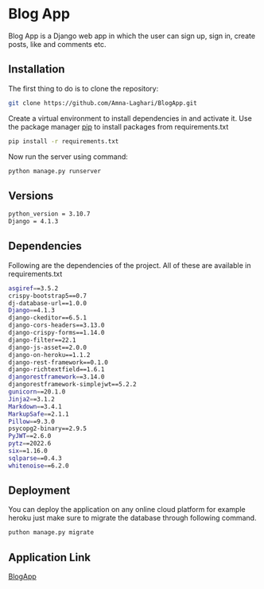 # Blog App

Blog App is a Django web app in which the user can sign up, sign in, create posts, like and comments etc.

## Installation
The first thing to do is to clone the repository:
```bash
git clone https://github.com/Amna-Laghari/BlogApp.git
```
Create a virtual environment to install dependencies in and activate it. Use the package manager [pip](https://pip.pypa.io/en/stable/) to install packages from requirements.txt
```bash
pip install -r requirements.txt
```
Now run the server using command:
```bash
python manage.py runserver
```
## Versions
```bash
python_version = 3.10.7
Django = 4.1.3
```

## Dependencies
Following are the dependencies of the project. All of these are available in requirements.txt
```bash
asgiref==3.5.2
crispy-bootstrap5==0.7
dj-database-url==1.0.0
Django==4.1.3
django-ckeditor==6.5.1
django-cors-headers==3.13.0
django-crispy-forms==1.14.0
django-filter==22.1
django-js-asset==2.0.0
django-on-heroku==1.1.2
django-rest-framework==0.1.0
django-richtextfield==1.6.1
djangorestframework==3.14.0
djangorestframework-simplejwt==5.2.2
gunicorn==20.1.0
Jinja2==3.1.2
Markdown==3.4.1
MarkupSafe==2.1.1
Pillow==9.3.0
psycopg2-binary==2.9.5
PyJWT==2.6.0
pytz==2022.6
six==1.16.0
sqlparse==0.4.3
whitenoise==6.2.0
```
## Deployment

You can deploy the application on any online cloud platform for example heroku just make sure to migrate the database through following command.
```bash
puthon manage.py migrate
```

## Application Link

[BlogApp](http://blogapp213.herokuapp.com/)
